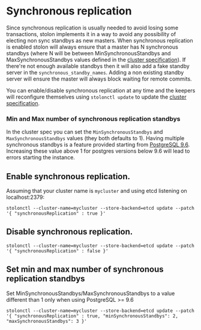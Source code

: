 # Synchronous replication

Since synchronous replication is usually needed to avoid losing some transactions, stolon implements it in a way to avoid any possibility of electing non sync standbys as new masters.
When synchronous replication is enabled stolon will always ensure that a master has N synchronous standbys (where N will be between MinSynchronousStandbys and MaxSynchronousStandbys values defined in the [cluster specification](cluster_spec.md)). If there're not enough available standbys then it will also add a fake standby server in the `synchronous_standby_names`. Adding a non existing standby server will ensure the master will always block waiting for remote commits.

You can enable/disable synchronous replication at any time and the keepers will reconfigure themselves using `stolonctl update` to update the [cluster specification](cluster_spec.md).

### Min and Max number of synchronous replication standbys

In the cluster spec you can set the `MinSynchronousStandbys` and `MaxSynchronousStandbys` values (they both defaults to 1). Having multiple synchronous standbys is a feature provided starting from [PostgreSQL 9.6](https://www.postgresql.org/docs/9.6/static/warm-standby.html#SYNCHRONOUS-REPLICATION). Increasing these value above 1 for postgres versions below 9.6 will lead to errors starting the instance.

## Enable synchronous replication.

Assuming that your cluster name is `mycluster` and using etcd listening on localhost:2379:
```
stolonctl --cluster-name=mycluster --store-backend=etcd update --patch '{ "synchronousReplication" : true }'
```

## Disable synchronous replication.

```
stolonctl --cluster-name=mycluster --store-backend=etcd update --patch '{ "synchronousReplication" : false }'
```

## Set min and max number of synchronous replication standbys

Set MinSynchronousStandbys/MaxSynchronousStandbys to a value different than 1 only when using PostgreSQL >= 9.6

```
stolonctl --cluster-name=mycluster --store-backend=etcd update --patch '{ "synchronousReplication" : true, "minSynchronousStandbys": 2, "maxSynchronousStandbys": 3 }'
```
